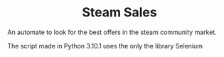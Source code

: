 <h1 align="center">Steam Sales</h1>
An automate to look for the best offers in the steam community market.

The script made in Python 3.10.1 uses the only the library Selenium 
